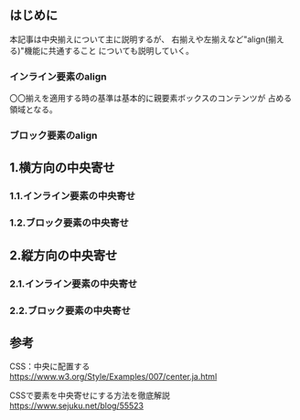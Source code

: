 ## はじめに
本記事は中央揃えについて主に説明するが、
右揃えや左揃えなど"align(揃える)"機能に共通すること
についても説明していく。

### インライン要素のalign
〇〇揃えを適用する時の基準は基本的に親要素ボックスのコンテンツが
占める領域となる。

### ブロック要素のalign

## 1.横方向の中央寄せ
### 1.1.インライン要素の中央寄せ

### 1.2.ブロック要素の中央寄せ

## 2.縦方向の中央寄せ
### 2.1.インライン要素の中央寄せ

### 2.2.ブロック要素の中央寄せ

## 参考
CSS：中央に配置する  
https://www.w3.org/Style/Examples/007/center.ja.html

CSSで要素を中央寄せにする方法を徹底解説  
https://www.sejuku.net/blog/55523
